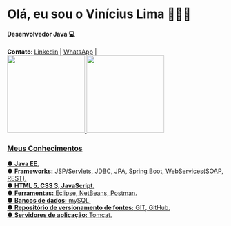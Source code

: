 <h1>Olá, eu sou o Vinícius Lima 👨🏻‍💻</h1>
<h4>Desenvolvedor Java 💻</h4>
<b>Contato: </b>
<a href="//www.linkedin.com/in/viniciusylima">Linkedin</a> | 
<a href="//api.whatsapp.com/send?phone=5511949878919">WhatsApp</a> |

<div>
<a href="https://github.com/ViniciusyLima">
<img height="180em" src="https://github-readme-stats.vercel.app/api?username-ViniciusyLima&show_icons-true&theme-dracula&include_all_commits-true&count_private-true"/> 
<img height="180em" src="https://github-readme-stats.vercel.app/api/top-langs/?username-ViniciusyLima&layout-compact&langs_count=16&theme-dracula"/>
</div>

<h3><Strong>Meus Conhecimentos</Strong></h3>
● <Strong>Java EE</Strong>.<br>					
● <Strong>Frameworks:</Strong> JSP/Servlets, JDBC, JPA, Spring Boot, WebServices(SOAP, REST).<br>					
● <Strong>HTML 5, CSS 3, JavaScript</Strong>.<br>					
● <Strong>Ferramentas:</Strong> Eclipse, NetBeans, Postman.<br>					
● <Strong>Bancos de dados:</Strong> mySQL.<br>
● <Strong>Repositório de versionamento de fontes:</Strong> GIT, GitHub.<br>	
● <Strong>Servidores de aplicação:</Strong> Tomcat.<br>

